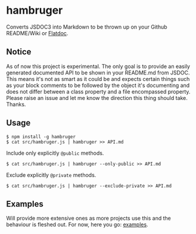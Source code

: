 hambruger
=====

Converts JSDOC3 into Markdown to be thrown up on your Github README/Wiki or [Flatdoc](http://ricostacruz.com/flatdoc/).

## Notice

As of now this project is experimental. The only goal is to provide an easily generated documented API to be shown in your README.md from JSDOC. This means it's not as smart as it could be and expects certain things such as your block comments to be followed by the object it's documenting and does not differ between a class property and a file encompassed property. Please raise an issue and let me know the direction this thing should take. Thanks.

## Usage
```
$ npm install -g hambruger 
$ cat src/hambruger.js | hambruger >> API.md
```

Include only explicitly `@public` methods.

```
$ cat src/hambruger.js | hambruger --only-public >> API.md
```

Exclude explicitly `@private` methods.

```
$ cat src/hambruger.js | hambruger --exclude-private >> API.md
```

## Examples

Will provide more extensive ones as more projects use this and the behaviour is fleshed out. For now, here you go: [examples](https://github.com/aef-/hambruger/blob/develop/tests/markdown/).
